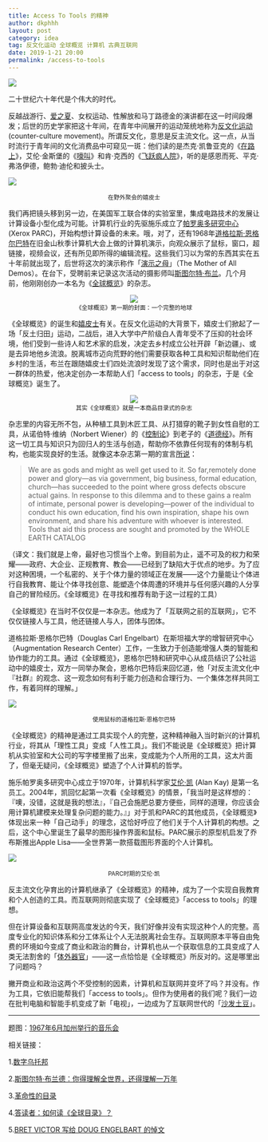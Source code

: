 ```yaml
---
title: Access To Tools 的精神
author: dkphhh
layout: post
category: idea
tag: 反文化运动 全球概览 计算机 古典互联网
date: 2019-1-21 20:00
permalink: /access-to-tools
---
```


![](https://upload.wikimedia.org/wikipedia/commons/thumb/d/df/KFRC_Fantasy_Fair_Dryden_Balin_Kantner.png/1024px-KFRC_Fantasy_Fair_Dryden_Balin_Kantner.png)



二十世纪六十年代是个伟大的时代。



反越战游行、[爱之夏](https://zh.wikipedia.org/zh/%E6%84%9B%E4%B9%8B%E5%A4%8F)、女权运动、性解放和马丁路德金的演讲都在这一时间段爆发；后世的历史学家把这十年间，在青年中间展开的运动笼统地称为[反文化运动](https://zh.wikipedia.org/wiki/1960%E5%B9%B4%E4%BB%A3%E5%8F%8D%E6%96%87%E5%8C%96%E8%BF%90%E5%8A%A8)(counter-culture movement)。所谓反文化，意思是反主流文化。这一点，从当时流行于青年间的文化消费品中可窥见一斑：他们读的是杰克·凯鲁亚克的《[在路上](https://book.douban.com/subject/1917972/)》，艾伦·金斯堡的《[嚎叫](https://book.douban.com/subject/1000579/)》和肯·克西的《[飞跃疯人院](https://book.douban.com/subject/3263006/)》，听的是感恩而死、平克·弗洛伊德，鲍勃·迪伦和披头士。

![](http://zdimg.lifeweek.com.cn/bg/20171116/1510815763545vhuzj.jpg)
<center><small>在野外聚会的嬉皮士</small></center>

我们再把镜头移到另一边，在美国军工联合体的实验室里，集成电路技术的发展让计算设备小型化成为可能。计算机行业的先驱施乐成立了[帕罗奥多研究中心](https://zh.wikipedia.org/wiki/%E5%B8%95%E7%BE%85%E5%A5%A7%E5%A4%9A%E7%A0%94%E7%A9%B6%E4%B8%AD%E5%BF%83) (Xerox PARC)，开始构想计算设备的未来。哦，对了，还有1968年[道格拉斯·恩格尔巴特](http://www.qdaily.com/articles/15442.html)在旧金山秋季计算机大会上做的计算机演示，向观众展示了鼠标，窗口，超链接，视频会议，还有所见即所得的编辑流程。这些我们习以为常的东西其实在五十年前就出现了，后世将这次的演示称作「[演示之母](https://zh.wikipedia.org/wiki/%E6%89%80%E6%9C%89%E6%BC%94%E7%A4%BA%E4%B9%8B%E6%AF%8D)」（The Mother of All Demos）。在台下，受聘前来记录这次活动的摄影师叫[斯图尔特·布兰](http://www.qdaily.com/articles/15434.html)。几个月前，他刚刚创办一本名为《[全球概览](https://en.wikipedia.org/wiki/Whole_Earth_Catalog)》的杂志。

<center><img src="https://uncommonknowledgeoxford.files.wordpress.com/2016/07/wholeearth-cover-1968firstissue.jpg"/></center>
<center><small>《全球概览》第一期的封面：一个完整的地球</small></center>

《全球概览》的诞生和[嬉皮士](https://zh.wikipedia.org/wiki/%E5%AC%89%E7%9A%AE%E5%A3%AB)有关。在反文化运动的大背景下，嬉皮士们掀起了一场「反土归田」运动，二战后，进入大学中产阶级白人青年受不了压抑的社会环境，他们受到一些诗人和艺术家的启发，决定去乡村成立公社开辟「新边疆」、或是去异地他乡流浪。脱离城市迈向荒野的他们需要获取各种工具和知识帮助他们在乡村的生活，布兰在跟随嬉皮士们四处流浪时发现了这个需求，同时也是出于对这一群体的热爱，他决定创办一本帮助人们「access to tools」的杂志，于是《全球概览》诞生了。

<center><img src="https://doorofperception.com/wp-content/uploads/doorofperception.com-whole_earth_catalog-4.jpg"/></center>

<center><small>其实《全球概览》就是一本商品目录式的杂志</small></center>

杂志里的内容无所不包，从种植工具到木匠工具、从打猎穿的靴子到女性自慰的工具，从诺伯特·维纳（Norbert Wiener）的《[控制论](https://zh.wikipedia.org/zh-hans/%E6%8E%A7%E5%88%B6%E8%AE%BA)》到老子的《[道德经](https://zh.wikipedia.org/zh/%E8%80%81%E5%AD%90_(%E6%9B%B8))》。所有这一切工具与知识只为回归人的生活与创造，帮助你不依靠任何现有的体制与机构，也能实现良好的生活。就像这本杂志第一期的宣言[所说](http://leeworden.net/pubs/whole-earth-catalog-talk.pdf)：



> We are as gods and might as well get used to it.  So far,remotely done power and glory—as via government, big business, formal education, church—has succeeded to the point where gross defects obscure actual gains.  In response to this dilemma and to these gains a realm of intimate, personal power is developing—power of the individual to conduct his own education, find his own inspiration, shape his own environment, and share his adventure with whoever is interested.  Tools that aid this process are sought and promoted by the WHOLE EARTH CATALOG



（译文：我们就是上帝，最好也习惯当个上帝。到目前为止，遥不可及的权力和荣耀——政府、大企业、正规教育、教会——已经到了缺陷大于优点的地步。为了应对这种困境，一个私密的、关于个体力量的领域正在发展——这个力量能让个体进行自我教育、能让个体寻找创意、能塑造个体周遭的环境并与任何感兴趣的人分享自己的冒险经历。《全球概览》在寻找和推荐有助于这一过程的工具）



《全球概览》在当时不仅仅是一本杂志。他成为了「互联网之前的互联网」，它不仅仅链接人与工具，他还链接人与人，团体与团体。



道格拉斯·恩格尔巴特（Douglas Carl Engelbart）在斯坦福大学的增智研究中心（Augmentation Research Center）工作，一生致力于创造能增强人类的智能和协作能力的工具。通过《全球概览》，恩格尔巴特和研究中心从成员结识了公社运动中的嬉皮士，双方一同举办聚会，恩格尔巴特后来回忆道，他「对反主流文化中『社群』的观念、这一观念如何有利于能力创造和合理行为、一个集体怎样共同工作，有着同样的理解。」

![](https://media.lelombrik.net/t/1b2b47b6ee9a60e0f75b1bc8bd411e7a/f/1b2b47b6ee9a60e0f75b1bc8bd411e7a.jpg)
<center><small>使用鼠标的道格拉斯·恩格尔巴特</small></center>

《全球概览》的精神是通过工具实现个人的完整，这种精神融入当时新兴的计算机行业，将其从「理性工具」变成「人性工具」。我们不能说是《全球概览》把计算机从实验室和大公司的写字楼里搬了出来，变成能为个人所用的工具，这太片面了，但毫无疑问，《全球概览》塑造了个人计算机的哲学。



施乐帕罗奥多研究中心成立于1970年，计算机科学家[艾伦·凯](https://zh.wikipedia.org/wiki/%E8%89%BE%E4%BC%A6%C2%B7%E5%87%AF) (Alan Kay) 是第一名员工。2004年，凯回忆起第一次看《全球概览》的情景，「我当时是这样想的：『噢，没错，这就是我的想法』，『自己会施肥总要方便些，同样的道理，你应该会用计算机建模来处理复杂问题的能力。』」对于凯和PARC的其他成员，《全球概览》体现出来一种「自己动手」的理念，这恰好呼应了他们关于个人计算机的构想。之后，这个中心里诞生了最早的图形操作界面和鼠标。PARC展示的原型机启发了乔布斯推出Apple Lisa——全世界第一款搭载图形界面的个人计算机。

![](https://i.redd.it/hqu4p0dz5u911.jpg)
<center><small>PARC时期的艾伦·凯</small></center>

反主流文化孕育出的计算机继承了《全球概览》的精神，成为了一个实现自我教育和个人创造的工具。而互联网则彻底实现了《全球概览》「access to tools」的理想。



但在计算设备和互联网高度发达的今天，我们好像并没有实现这种个人的完整。高度专业化的知识体系和分工体系让个人无法脱离社会生存。互联网原本平等自由免费的环境如今变成了商业和政治的舞台，计算机也从一个获取信息的工具变成了人类无法割舍的「[体外器官](http://tech.sina.com.cn/t/2011-10-10/16266157533.shtml)」——这一点恰恰是《全球概览》所反对的。这是哪里出了问题吗？



撇开商业和政治这两个不受控制的因素，计算机和互联网并变坏了吗？并没有。作为工具，它依旧能帮我们「access to tools」。但作为使用者的我们呢？我们一边在批判电脑和智能手机变成了新「电视」，一边成为了互联网世代的「[沙发土豆](https://baike.baidu.com/item/%E6%B2%99%E5%8F%91%E5%9C%9F%E8%B1%86)」。



---

题图：[1967年6月加州举行的音乐会](https://zh.wikipedia.org/zh-hans/%E6%84%9B%E4%B9%8B%E5%A4%8F)

相关链接：

1.[数字乌托邦](https://book.douban.com/subject/21632268/) 

2.[斯图尔特·布兰德：你得理解全世界，还得理解一万年](http://www.qdaily.com/articles/15434.html) 

3.[革命性的目录](https://blog.yitianshijie.net/2016/12/19/a-revolutionary-catalog/) 

4.[答读者：如何读《全球目录》？](https://blog.yitianshijie.net/2017/08/12/q-and-a-how-to-read-whole-earth-catalog/)

5.[BRET VICTOR 写给 DOUG ENGELBART 的悼文](./Doug-Engelbart)